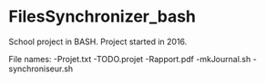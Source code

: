 # FilesSynchronizer_bash
School project in BASH. Project started in 2016. 

File names:
-Projet.txt
-TODO.projet
-Rapport.pdf
-mkJournal.sh
-synchroniseur.sh
